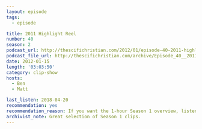```yaml
---
layout: episode
tags:
  - episode

title: 2011 Highlight Reel
number: 40
season: 2
podcast_url: http://thescifichristian.com/2012/01/episode-40-2011-highlight-reel/
podcast_file_url: http://thescifichristian.com/archive/Episode_40__2011_Highlight_Reel.mp3
date: 2012-01-15
length: '03:03:50'
category: clip-show
hosts:
  - Ben
  - Matt

last_listen: 2018-04-20
recommendation: yes
recommendation_reason: If you want the 1-hour Season 1 overview, listen to № 39. If you want the 3-hour version, listen to № 40.
archivist_note: Great selection of Season 1 clips.
---
```

